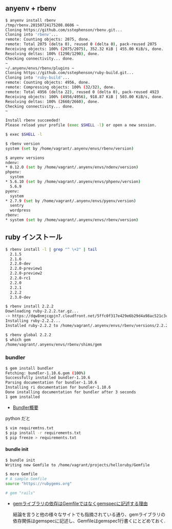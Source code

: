 ## anyenv + rbenv

~~~bash
$ anyenv install rbenv
/tmp/rbenv.20150724175208.8606 ~
Cloning https://github.com/sstephenson/rbenv.git...
Cloning into 'rbenv'...
remote: Counting objects: 2075, done.
remote: Total 2075 (delta 0), reused 0 (delta 0), pack-reused 2075
Receiving objects: 100% (2075/2075), 352.32 KiB | 455.00 KiB/s, done.
Resolving deltas: 100% (1290/1290), done.
Checking connectivity... done.
~
~/.anyenv/envs/rbenv/plugins ~
Cloning https://github.com/sstephenson/ruby-build.git...
Cloning into 'ruby-build'...
remote: Counting objects: 4956, done.
remote: Compressing objects: 100% (32/32), done.
remote: Total 4956 (delta 22), reused 0 (delta 0), pack-reused 4923
Receiving objects: 100% (4956/4956), 918.87 KiB | 503.00 KiB/s, done.
Resolving deltas: 100% (2660/2660), done.
Checking connectivity... done.
~

Install rbenv succeeded!
Please reload your profile (exec $SHELL -l) or open a new session.
~~~

~~~bash
$ exec $SHELL -l

$ rbenv version
system (set by /home/vagrant/.anyenv/envs/rbenv/version)
~~~

~~~bash
$ anyenv versions
ndenv:
* 0.12.0 (set by /home/vagrant/.anyenv/envs/ndenv/version)
phpenv:
  system
* 5.6.10 (set by /home/vagrant/.anyenv/envs/phpenv/version)
  5.6.9
pyenv:
  system
* 2.7.9 (set by /home/vagrant/.anyenv/envs/pyenv/version)
  sentry
  wordpress
rbenv:
* system (set by /home/vagrant/.anyenv/envs/rbenv/version)
~~~

## ruby インストール

~~~bash
$ rbenv install -l | grep "^ \+2" | tail
  2.1.5
  2.1.6
  2.2.0-dev
  2.2.0-preview1
  2.2.0-preview2
  2.2.0-rc1
  2.2.0
  2.2.1
  2.2.2
  2.3.0-dev
~~~

~~~bash
$ rbenv install 2.2.2
Downloading ruby-2.2.2.tar.gz...
-> https://dqw8nmjcqpjn7.cloudfront.net/5ffc0f317e429e6b29d4a98ac521c3ce65481bfd22a8cf845fa02a7b113d9b44
Installing ruby-2.2.2...
Installed ruby-2.2.2 to /home/vagrant/.anyenv/envs/rbenv/versions/2.2.2

~~~

~~~bash
$ rbenv global 2.2.2
$ which gem
/home/vagrant/.anyenv/envs/rbenv/shims/gem
~~~


### bundler

~~~bash
$ gem install bundler
Fetching: bundler-1.10.6.gem (100%)
Successfully installed bundler-1.10.6
Parsing documentation for bundler-1.10.6
Installing ri documentation for bundler-1.10.6
Done installing documentation for bundler after 3 seconds
1 gem installed
~~~

- [Bundler概要](http://qiita.com/hisonl/items/162f70e612e8e96dba50)

python だと

~~~bash
$ vim requiremtns.txt
$ pip install -r requirements.txt
$ pip freeze > requirements.txt
~~~

#### bundle init

~~~bash
$ bundle init
Writing new Gemfile to /home/vagrant/projects/helloruby/Gemfile
~~~

~~~bash
$ more Gemfile 
# A sample Gemfile
source "https://rubygems.org"

# gem "rails"
~~~

- [gemライブラリの依存はGemfileではなくgemspecに記述する理由](http://qiita.com/metheglin/items/32fe6042fb0416e04359)

	結論を言うと他の様々なサイトでも指摘されている通り、gemライブラリの依存関係はgemspecに記述し、Gemfileはgemspec1行書くにとどめておく.


	